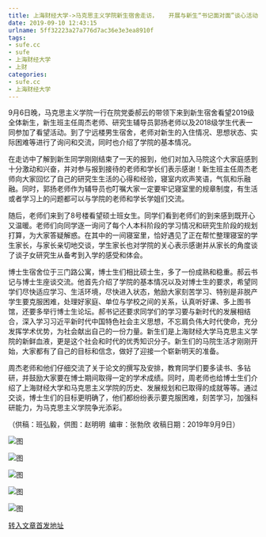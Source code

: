 ```yaml
---
title: 上海财经大学->马克思主义学院新生宿舍走访，   开展与新生“书记面对面”谈心活动 | sufe.cc
date: 2019-09-10 12:43:15
urlname: 5ff32223a27a776d7ac36e3e3ea8910f
tags: 
- sufe.cc
- sufe
- 上海财经大学
- 上财
categories:
- sufe.cc
- 上海财经大学
---
```



9月6日晚，马克思主义学院一行在院党委郝云的带领下来到新生宿舍看望2019级全体新生，新生班主任周杰老师、研究生辅导员郭扬老师以及2018级学生代表一同参加了看望活动。到了宁远楼男生宿舍，老师对新生的入住情况、思想状态、实际困难等进行了询问和交流，同时也介绍了学院的基本情况。

在走访中了解到新生同学刚刚结束了一天的报到，他们对加入马院这个大家庭感到十分激动和兴奋，并对参与报到接待的老师和学长们表示感谢！新生班主任周杰老师向大家回忆了自己的研究生生活的心得和经验，寝室内欢声笑语，气氛和乐融融。同时，郭扬老师作为辅导员也叮嘱大家一定要牢记寝室里的规章制度，有生活或者学习上的问题都可以与学院的老师和学长学姐们交流。

随后，老师们来到了8号楼看望硕士班女生。同学们看到老师们的到来感到既开心又温暖。老师们向同学逐一询问了每个人本科阶段的学习情况和研究生阶段的规划打算，为大家答疑解惑。在其中的一间寝室里，恰好遇见了正在帮忙整理寝室的学生家长，与家长亲切地交谈，学生家长也对学院的关心表示感谢并从家长的角度谈了谈子女研究生从备考到入学的感受和体会。

博士生宿舍位于三门路公寓，博士生们相比硕士生，多了一份成熟和稳重。郝云书记与博士生座谈交流。他首先介绍了学院的基本情况以及对博士生的要求，希望同学们尽快适应学习、生活环境，尽快进入状态，勉励大家刻苦学习、特别是非脱产学生要克服困难，处理好家庭、单位与学校之间的关系，认真听好课、多上图书馆，还要多举行博士生论坛。郝书记还要求同学们的学习要与新时代的发展相结合，深入学习习近平新时代中国特色社会主义思想，不忘肩负伟大时代使命，充分发挥学术优势，为社会献出自己的一份力量。新生们是上海财经大学马克思主义学院的新鲜血液，更是这个社会和时代的优秀知识分子。新生们的马院生活才刚刚开始，大家都有了自己的目标和信念，做好了迎接一个崭新明天的准备。

周杰老师和他们仔细交流了关于论文的撰写及安排，教育同学们要多读书、多钻研，并鼓励大家要在博士期间取得一定的学术成绩。同时，周老师也给博士生们介绍了上海财经大学和马克思主义学院的历史、发展规划和已取得的成就等等。通过交谈，博士生们的目标更明确了，他们都纷纷表示要克服困难，刻苦学习，加强科研能力，为马克思主义学院争光添彩。

（供稿：班弘毅，供图：赵明明  编审：张勃欣 收稿日期：2019年9月9日）



![图](http://news.sufe.edu.cn/_upload/article/images/3d/76/576cfeca4679b57aac19130fb569/7e95b59c-bf1b-401e-8f2b-89cdb87a59ca.jpg)

![图](http://news.sufe.edu.cn/_upload/article/images/3d/76/576cfeca4679b57aac19130fb569/306fd9ef-0edf-41fa-aad3-2bc019d4f782.jpg)

![图](http://news.sufe.edu.cn/_upload/article/images/3d/76/576cfeca4679b57aac19130fb569/caacf34d-bec7-45b7-915f-8947824b0426.jpg)

![图](http://news.sufe.edu.cn/_upload/article/images/3d/76/576cfeca4679b57aac19130fb569/afc12354-39d5-44c5-a56c-4038899c39eb.jpg)

![图](http://news.sufe.edu.cn/_upload/article/images/3d/76/576cfeca4679b57aac19130fb569/ac796a17-2beb-4db7-9227-6b7e9123292b.jpg)

[转入文章首发地址](http://news.sufe.edu.cn/eb/08/c179a125704/page.htm)